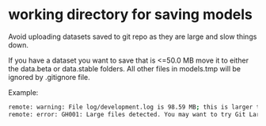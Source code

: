 # working directory for saving models

Avoid uploading datasets saved to git repo as they are large and slow things down.

If you have a dataset you want to save that is <=50.0 MB move it to either the data.beta or data.stable folders. All other files in models.tmp will be ignored by .gitignore file.

Example:
```bash
remote: warning: File log/development.log is 98.59 MB; this is larger than GitHub\'s recommended maximum file size of 50.00 MB
remote: error: GH001: Large files detected. You may want to try Git Large File Storage - https://git-lfs.github.com.
```
